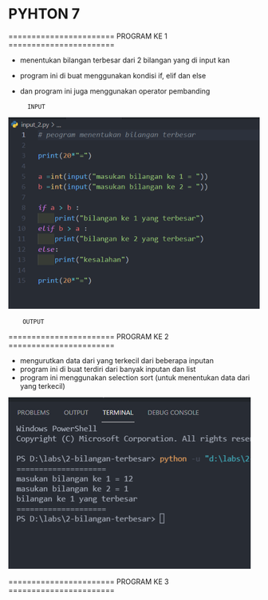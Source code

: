 # PYHTON 7
======================= PROGRAM KE 1 =======================
* menentukan bilangan terbesar dari 2 bilangan yang di input kan
* program ini di buat menggunakan kondisi if, elif dan else
* dan program ini juga menggunakan operator pembanding

        INPUT
![gambar 1](gambar/input_2.PNG)

        OUTPUT



======================= PROGRAM KE 2 =======================

* mengurutkan data dari yang terkecil dari beberapa inputan
* program ini di buat terdiri dari banyak inputan dan list
* program ini menggunakan selection sort (untuk menentukan data dari yang terkecil)


![gambar 2](gambar/input_2.1.PNG)

======================= PROGRAM KE 3 =======================


